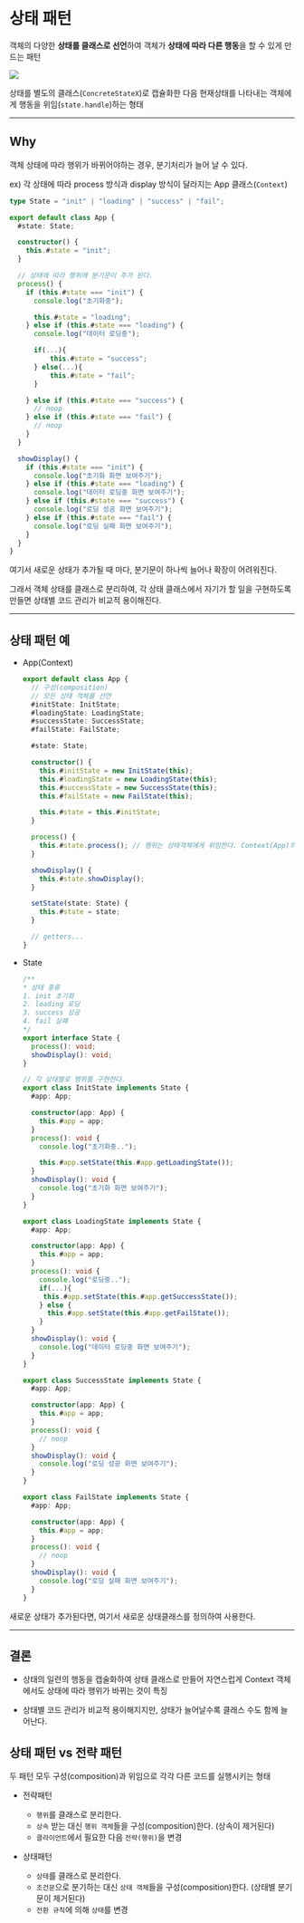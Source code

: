 # 상태 패턴

객체의 다양한 **상태를 클래스로 선언**하여 객체가 **상태에 따라 다른 행동**을 할 수 있게 만드는 패턴

![](./1.png)

상태를 별도의 클래스(`ConcreteStateX`)로 캡슐화한 다음 현재상태를 나타내는 객체에게 행동을 위임(`state.handle`)하는 형태

---

## Why

객체 상태에 따라 행위가 바뀌어야하는 경우, 분기처리가 늘어 날 수 있다.

ex) 각 상태에 따라 process 방식과 display 방식이 달라지는 App 클래스(`Context`)

```ts
type State = "init" | "loading" | "success" | "fail";

export default class App {
  #state: State;

  constructor() {
    this.#state = "init";
  }

  // 상태에 따라 행위에 분기문이 추가 된다.
  process() {
    if (this.#state === "init") {
      console.log("초기화중");

      this.#state = "loading";
    } else if (this.#state === "loading") {
      console.log("데이터 로딩중");

      if(...){
          this.#state = "success";
      } else(...){
          this.#state = "fail";
      }

    } else if (this.#state === "success") {
      // noop
    } else if (this.#state === "fail") {
      // noop
    }
  }

  showDisplay() {
    if (this.#state === "init") {
      console.log("초기화 화면 보여주기");
    } else if (this.#state === "loading") {
      console.log("데이터 로딩중 화면 보여주기");
    } else if (this.#state === "success") {
      console.log("로딩 성공 화면 보여주기");
    } else if (this.#state === "fail") {
      console.log("로딩 실패 화면 보여주기");
    }
  }
}
```

여기서 새로운 상태가 추가될 때 마다, 분기문이 하나씩 늘어나 확장이 어려워진다.

그래서 객체 상태를 클래스로 분리하여, 각 상태 클래스에서 자기가 할 일을 구현하도록 만들면 상태별 코드 관리가 비교적 용이해진다.

---

## 상태 패턴 예

- App(Context)

  ```ts
  export default class App {
    // 구성(composition)
    // 모든 상태 객체를 선언
    #initState: InitState;
    #loadingState: LoadingState;
    #successState: SuccessState;
    #failState: FailState;

    #state: State;

    constructor() {
      this.#initState = new InitState(this);
      this.#loadingState = new LoadingState(this);
      this.#successState = new SuccessState(this);
      this.#failState = new FailState(this);

      this.#state = this.#initState;
    }

    process() {
      this.#state.process(); // 행위는 상태객체에게 위임한다. Context(App)의 상태 객체를 바꾸는 것만으로 객체의 행위가 변경되기 때문에 분기문이 사라졌다.
    }

    showDisplay() {
      this.#state.showDisplay();
    }

    setState(state: State) {
      this.#state = state;
    }

    // getters...
  }
  ```

- State

  ```ts
  /**
  * 상태 종류
  1. init 초기화
  2. loading 로딩
  3. success 성공
  4. fail 실패
  */
  export interface State {
    process(): void;
    showDisplay(): void;
  }

  // 각 상태별로 행위를 구현한다.
  export class InitState implements State {
    #app: App;

    constructor(app: App) {
      this.#app = app;
    }
    process(): void {
      console.log("초기화중..");

      this.#app.setState(this.#app.getLoadingState());
    }
    showDisplay(): void {
      console.log("초기화 화면 보여주기");
    }
  }

  export class LoadingState implements State {
    #app: App;

    constructor(app: App) {
      this.#app = app;
    }
    process(): void {
      console.log("로딩중..");
      if(...){
       this.#app.setState(this.#app.getSuccessState());
      } else {
        this.#app.setState(this.#app.getFailState());
      }
    }
    showDisplay(): void {
      console.log("데이터 로딩중 화면 보여주기");
    }
  }

  export class SuccessState implements State {
    #app: App;

    constructor(app: App) {
      this.#app = app;
    }
    process(): void {
      // noop
    }
    showDisplay(): void {
      console.log("로딩 성공 화면 보여주기");
    }
  }

  export class FailState implements State {
    #app: App;

    constructor(app: App) {
      this.#app = app;
    }
    process(): void {
      // noop
    }
    showDisplay(): void {
      console.log("로딩 실패 화면 보여주기");
    }
  }
  ```

새로운 상태가 추가된다면, 여기서 새로운 상태클래스를 정의하여 사용한다.

---

## 결론

- 상태의 일련의 행동을 캡술화하여 상태 클래스로 만들어 자연스럽게 Context 객체에서도 상태에 따라 행위가 바뀌는 것이 특징

- 상태별 코드 관리가 비교적 용이해지지만, 상태가 늘어날수록 클래스 수도 함께 늘어난다.

## 상태 패턴 vs 전략 패턴

두 패턴 모두 구성(composition)과 위임으로 각각 다른 코드를 실행시키는 형태

- 전략패턴

  - `행위`를 클래스로 분리한다.
  - `상속` 받는 대신 `행위 객체`들을 구성(composition)한다. (상속이 제거된다)
  - `클라이언트`에서 필요한 다음 `전략(행위)`을 변경

- 상태패턴
  - `상태`를 클래스로 분리한다.
  - `조건문`으로 분기하는 대신 `상태 객체`들을 구성(composition)한다. (상태별 분기문이 제거된다)
  - `전환 규칙`에 의해 `상태`를 변경
